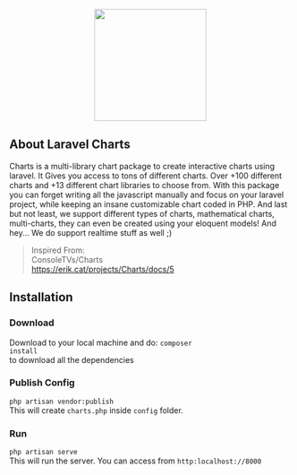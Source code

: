 <p align="center"><img src="http://www.i-nepal.com/assets/images/inepal-logo.png" width="200"></p>

## About Laravel Charts
Charts is a multi-library chart package to create interactive charts using laravel. It Gives you access to tons of different charts. Over +100 different charts and +13 different chart libraries to choose from. With this package you can forget writing all the javascript manually and focus on your laravel project, while keeping an insane customizable chart coded in PHP. And last but not least, we support different types of charts, mathematical charts, multi-charts, they can even be created using your eloquent models! And hey... We do support realtime stuff as well ;)

> Inspired From:<br>
ConsoleTVs/Charts<br>
https://erik.cat/projects/Charts/docs/5

## Installation
### Download
Download to your local machine
and do: <code>composer install</code><br>
to download all the dependencies
### Publish Config
<code>php artisan vendor:publish</code><br>
This will create `charts.php` inside `config` folder.
### Run
<code>php artisan serve</code><br>
This will run the server. You can access from `http:localhost://8000`
